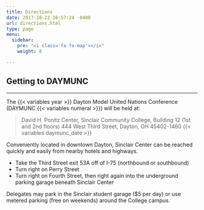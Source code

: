 ```yaml
---
title: Directions
date: 2017-10-22 16:57:24 -0400
url: directions.html
type: page
menu:
  sidebar:
    pre: "<i class='fa fa-map'></i>"
    weight: 8

---
```

## Getting to DAYMUNC
---

The {{< variables year >}} Dayton Model United Nations Conference (DAYMUNC {{< variables numeral >}}) will be held at:

> David H. Ponitz Center, Sinclair Community College, Building 12 (1st and 2nd floors)
> 444 West Third Street, Dayton, OH 45402-1460
> {{< variables daymunc_date >}}

Conveniently located in downtown Dayton, Sinclair Center can be reached quickly and easily from nearby hotels and highways.

- Take the Third Street exit 53A off of I-75 (northbound or southbound)
- Turn right on Perry Street
- Turn right on Fourth Street, then right again into the underground parking garage beneath Sinclair Center

Delegates may park in the Sinclair student garage ($5 per day) or use metered parking (free on weekends) around the College campus.